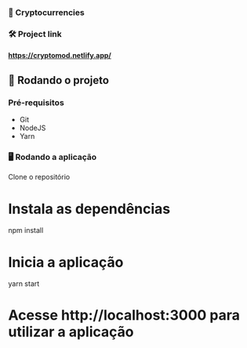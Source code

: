 ### 🚩 Cryptocurrencies

### 🛠 Project link

#### https://cryptomod.netlify.app/

## 🚀 Rodando o projeto

### Pré-requisitos

- Git
- NodeJS
- Yarn

### 🖥 Rodando a aplicação

Clone o repositório

# Instala as dependências
npm install

# Inicia a aplicação
yarn start

# Acesse http://localhost:3000 para utilizar a aplicação

```
